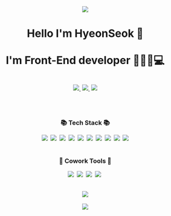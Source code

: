 <div align="center">
<img src="https://capsule-render.vercel.app/api?type=Waving&color=auto&height=300&section=header&text=HyeonSeok%20Jeong&fontSize=90" />
</div>

<h1 align="center">Hello I'm HyeonSeok 👋 <br/><br/>
I'm Front-End developer 🧔🏻‍♂️💻 </h1><br/>
<div align="center">
<a href="https://velog.io/@wjd5464"><img src="https://img.shields.io/badge/Velog-20C997?style=for-the-badge&logo=Velog&logoColor=black&link=https://velog.io/@wjd5464"/>&nbsp</a> 
<a href="https://github.com/Sn-bow?tab=repositories"><img src="https://img.shields.io/badge/Github-181717?style=for-the-badge&logo=GitHub&logoColor=white&link=https://github.com/Sn-bow?tab=repositories"/>&nbsp</a>
<a href="hyeonseok45@gmail.com"><img src="https://img.shields.io/badge/Gmail-EA4335?style=for-the-badge&logo=Gmail&logoColor=white&link=hyeonseok45@gmail.com"/></a>
</div>

<br/><br/>
<h3 align="center">📚 Tech Stack 📚</h3>
<div align="center">
<img src="https://img.shields.io/badge/HTML5-E34F26?style=for-the-badge&logo=HTML5&logoColor=white">&nbsp
<img src="https://img.shields.io/badge/CSS-1572B6?style=for-the-badge&logo=css3&logoColor=white">&nbsp
<img src="https://img.shields.io/badge/Sass-CC6699?style=for-the-badge&logo=Sass&logoColor=white">&nbsp
<img src="https://img.shields.io/badge/Styledcomponents-DB7093?style=for-the-badge&logo=styled-components&logoColor=black">&nbsp
<img src="https://img.shields.io/badge/JavaScript-F7DF1E?style=for-the-badge&logo=JavaScript&logoColor=black">&nbsp
<img src="https://img.shields.io/badge/React-61DAFB?style=for-the-badge&logo=React&logoColor=black">&nbsp
<img src="https://img.shields.io/badge/Next.js-000000?style=for-the-badge&logo=Next.js&logoColor=white">&nbsp
<img src="https://img.shields.io/badge/TypeScript-3178C6?style=for-the-badge&logo=TypeScript&logoColor=white">&nbsp
<img src="https://img.shields.io/badge/github-181717?style=for-the-badge&logo=github&logoColor=white">&nbsp
<img src="https://img.shields.io/badge/git-F05032?style=for-the-badge&logo=git&logoColor=white">
</div><br/>

<h3 align="center">🌟 Cowork Tools 🌟</h3>
<div align="center">
<img src="https://img.shields.io/badge/Notion-000000?style=for-the-badge&logo=Notion&logoColor=white">&nbsp
<img src="https://img.shields.io/badge/Github-181717?style=for-the-badge&logo=GitHub&logoColor=white">&nbsp
<img src="https://img.shields.io/badge/Slack-4A154B?style=for-the-badge&logo=Slack&logoColor=white">&nbsp
<img src="https://img.shields.io/badge/Trello-0052CC?style=for-the-badge&logo=Trello&logoColor=white">&nbsp
</div><br/><br/>

<div align="center">
<img src="https://github-readme-stats.vercel.app/api/top-langs/?username=Sn-bow&layout=compact"><br><br>
<img src="https://github-readme-stats.vercel.app/api?username=Sn-bow&show_icons=true">
</div>
